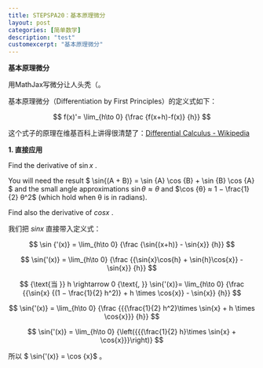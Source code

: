 ```yaml
---
title: STEPSPA20：基本原理微分
layout: post
categories: [简单数学]
description: "test"
customexcerpt: "基本原理微分"
---
```


__基本原理微分__

用MathJax写微分让人头秃（。

基本原理微分（Differentiation by First Principles）的定义式如下：

$$ f(x)'=  \lim_{h\to 0} {\frac {f(x+h)-f(x)} {h}} $$

这个式子的原理在维基百科上讲得很清楚了：[Differential Calculus - Wikipedia](https://en.wikipedia.org/wiki/Differential_calculus#Derivative)

__1. 直接应用__

Find the derivative of $\sin {x}$ .

You will need the result $ \sin{(A + B)} = \sin {A} \cos {B} + \sin {B} \cos {A} $ and the small angle approximations $\sin {θ} ≈ θ$ and $\cos {θ} ≈ 1 − \frac{1}{2} θ^2$ (which hold when θ is in radians).

Find also the derivative of $cos x$ .

我们把 $sin x$ 直接带入定义式：

$$ \sin {'(x)} =  \lim_{h\to 0} {\frac {\sin{(x+h)} - \sin{x}} {h}} $$

$$ \sin{'(x)} =  \lim_{h\to 0} {\frac {{\sin{x}\cos{h} + \sin{h}\cos{x}} - \sin{x}} {h}} $$

$$ {\text{当 }} h \rightarrow 0 {\text{, }}  \sin{'(x)}=  \lim_{h\to 0} {\frac {{\sin{x} {(1 − \frac{1}{2} h^2)} + h \times \cos{x}} - \sin{x}} {h}} $$

$$ \sin{'(x)} =  \lim_{h\to 0} {\frac {{{\frac{1}{2} h^2}\times \sin{x} + h \times \cos{x}}} {h}} $$

$$ \sin{'(x)} =  \lim_{h\to 0} {\left({{{\frac{1}{2} h}\times \sin{x} +  \cos{x}}}\right)} $$

所以 $ \sin{'(x)} = \cos {x}$ 。
